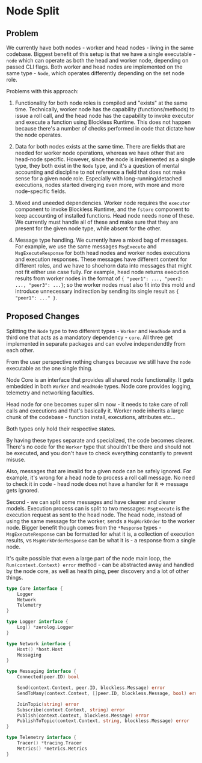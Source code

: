 # Node Split

## Problem

We currently have both nodes - worker and head nodes - living in the same codebase.
Biggest benefit of this setup is that we have a single executable - `node` which can operate as both the head and worker node, depending on passed CLI flags.
Both worker and head nodes are implemented on the same type - `Node`, which operates differently depending on the set node role.

Problems with this approach:

1. Functionality for both node roles is compiled and "exists" at the same time. Technically, worker node has the capability (functions/methods) to issue a roll call, and the head node has the capability to invoke executor and execute a function using Blockless Runtime. This does not happen because there's a number of checks performed in code that dictate how the node operates. 

2. Data for both nodes exists at the same time. There are fields that are needed for worker node operations, whereas we have other that are head-node specific. However, since the node is implemented as a single type, they both exist in the `Node` type, and it's a question of mental accounting and discipline to not reference a field that does not make sense for a given node role. Especially with long-running/detached executions, nodes started diverging even more, with more and more node-specific fields.

3. Mixed and uneeded dependencies. Worker node requires the `executor` component to invoke Blockless Runtime, and the `fstore` component to keep accounting of installed functions. Head node needs none of these. We currently must handle all of these and make sure that they are present for the given node type, while absent for the other.

4. Message type handling. We currently have a mixed bag of messages. For example, we use the same messages `MsgExecute` and `MsgExecuteResponse` for both head nodes and worker nodes executions and execution responses. These messages have different content for different roles, and we have to shoehorn data into messages that might not fit either use case fully. For example, head node returns execution results from worker nodes in the format of `{ "peer1": ..., "peer2: ..., "peer3": ...}`; so the worker nodes must also fit into this mold and introduce unnecessary indirection by sending its single result as `{ "peer1": ..." }`.

## Proposed Changes

Splitting the `Node` type to two different types - `Worker` and `HeadNode` and a third one that acts as a mandatory dependency - `core`. All three get implemented in separate packages and can evolve independendtly from each other.

From the user perspective nothing changes because we still have the `node` executable as the one single thing.

Node Core is an interface that provides all shared node functionality. It gets embedded in both `Worker` and `HeadNode` types. Node core provides logging, telemetry and networking faculties.

Head node for one becomes super slim now - it needs to take care of roll calls and executions and that's basically it.
Worker node inherits a large chunk of the codebase - function install, executions, attributes etc...

Both types only hold their respective states.

By having these types separate and specialized, the code becomes clearer.
There's no code for the `Worker` type that shouldn't be there and should not be executed, and you don't have to check everything constantly to prevent misuse.

Also, messages that are invalid for a given node can be safely ignored.
For example, it's wrong for a head node to process a roll call message.
No need to check it in code - head node does not have a handler for it => message gets ignored.

Second - we can split some messages and have cleaner and clearer models.
Execution process can is split to two messages: `MsgExecute` is the execution request as sent to the head node.
The head node, instead of using the same message for the worker, sends a `MsgWorkOrder` to the worker node.
Bigger benefit though comes from the `*Response` types - `MsgExecuteResponse` can be formatted for what it is, a collection of execution results, vs `MsgWorkOrderResponse` can be what it is - a response from a single node.

It's quite possible that even a large part of the node main loop, the `Run(context.Context) error` method - can be abstracted away and handled by the node core, as well as health ping, peer discovery and a lot of other things.


```go
type Core interface {
	Logger
	Network
	Telemetry
}

type Logger interface {
	Log() *zerolog.Logger
}

type Network interface {
	Host() *host.Host
	Messaging
}

type Messaging interface {
	Connected(peer.ID) bool

	Send(context.Context, peer.ID, blockless.Message) error
	SendToMany(context.Context, []peer.ID, blockless.Message, bool) error

	JoinTopic(string) error
	Subscribe(context.Context, string) error
	Publish(context.Context, blockless.Message) error
	PublishToTopic(context.Context, string, blockless.Message) error
}

type Telemetry interface {
	Tracer() *tracing.Tracer
	Metrics() *metrics.Metrics
}
```

